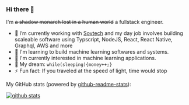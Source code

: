 ### Hi there 👋

I'm ~~a shadow monarch lost in a human world~~ a fullstack engineer. 

- 🔭 I’m currently working with [Sovtech](https://sovtech.com) and my day job involves building scaleable software using Typscript, NodeJS, React, React Native, Graphql, AWS and more
- 🚀 I'm learning to build machine learning softwares and systems.
- 👾 I'm currently interested in machine learning applications.
- 🌭 My dream: `while(sleeping){money++;}`
- ⚡ Fun fact: If you traveled at the speed of light, time would stop

My GitHub stats (powered by [github-readme-stats](https://github.com/anuraghazra/github-readme-stats)):

[![github stats](https://github-readme-stats.vercel.app/api?username=alphaofficial&show_icons=true&hide_title=true&hide_border=true)](https://zxh.io)
